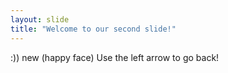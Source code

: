 ```yaml
---
layout: slide
title: "Welcome to our second slide!"
---
```

:)) new (happy face)
Use the left arrow to go back!
